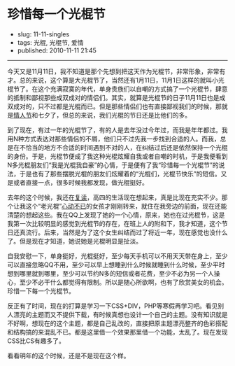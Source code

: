 # 珍惜每一个光棍节

- slug: 11-11-singles
- tags: 光棍, 光棍节, 爱情
- published: 2010-11-11 21:45

----------

今天又是11月11日，我不知道是那个先想到把这天作为光棍节，非常形象，非常有才。总的来说，这个算是大光棍节了，当然还有1月11日，11月1日这样的就叫小光棍节了。在这个充满寂寞的年代，单身贵族们以自嘲的方式搞了一个光棍节，肆意的抵制和鄙视那些成双成对的情侣们。其实，就算是光棍节的日子11月11日也是成双成对的，只不过都是光棍而已。但是那些情侣们也有直接鄙视我们的时候，那就是[情人节][1]和七夕了，但总的来说，我们光棍的节日还是比他们的多。

到了现在，有过一年的光棍节了，有的人是去年没过今年过，而我是年年都过。我用N种方式表达对那些情侣的不屑，他们只不过先我一步找到合适的人。而我，总是在不恰当的地方不合适的时间遇到不对的人，在纠结过后还是依然保持一个光棍的身份。于是，光棍节便成了我这种光棍炫耀自我或者自嘲的时机，于是我便看到N多光棍朋友们“我是光棍我自豪”的心情，于是便有了我“珍惜每一个光棍节”的说法，于是也有了那些摆脱光棍的朋友们炫耀着的“光棍们，光棍节快乐”的短信。又是或者直接一点，很多时候我都发现，做光棍挺好。

去年的这个时候，我还在[复读][2]，高四的生活现在想起来，真是比现在充实不少。那个让我这个“老光棍”[心动不已][3]的女孩才刚刚转来，就住在我旁边的前面，现在还能清楚的想起这些。我在QQ上发现了她的一个心情，原来，她也在过光棍节，这是我第一次比较明显的感觉到光棍节的存在，在班上人的附和下，我才知道，这个节日还真流行。后来，当然是为了这个女生纠结而过了将近一年，现在感觉也没什么了。但是现在才知道，她说她是光棍明显是扯淡。

自我安慰一下，单身挺好，光棍挺好，至少每天手机可以不用天天带在身上，至少可以直接忽略QQ不用，至少可以早上想睡到什么时候就睡到什么时候，至少平时想到哪里就到哪里，至少可以节约N多的短信或者花费，至少不必为另一个人操心，至少不必干什么都觉得有限制。所以是随心所欲啊，也有了欣赏美女的机会。珍惜一下每一个光棍节。

反正有了时间，现在的打算是学习一下CSS+DIV，PHP等寒假再学习吧。看见别人漂亮的主题而又不提供下载，有时候真想也设计一个自己的主题。没有知识就是不好啊，想现在的这个主题，都是自己乱改的，直接把原主题漂亮整齐的色彩搭配和结构搞的来混乱不已。都是这里借一个效果那里借一个功能，太乱了。现在发现CSS比CS有趣多了。

看看明年的这个时候，还是不是现在这个样。

[1]: /l-wish-you-love
[2]: /cduestc-and-repeat-a-year
[3]: /memory-fayewong-singing